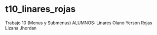 # t10_linares_rojas
Trabajo 10 (Menus y Submenus)
ALUMNOS:
Linares Olano Yerson
Rojas Lizana Jhordan
